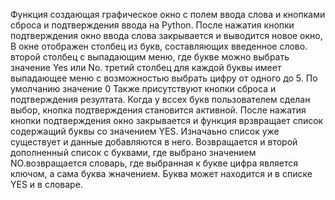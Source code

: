 Функция создающая графическое окно с полем ввода слова и
кнопками сброса и подтверждения ввода на Python.
После нажатия кнопки подтверждения окно ввода слова закрывается
и выводится новое окно,
В окне отображен столбец из букв, составляющих введенное слово.
второй столбец с выпадающим меню, где букве можно выбрать значение
Yes или No. 
третий столбец для каждой буквы имеет выпадающее меню с
возможностью выбрать цифру от одного до 5. По умолчанию значение 0
Также присутствуют кнопки сброса и подтверждения резултата.
 Когда у вссех букв пользователем
сделан выбор, кнопка подтверждения становится активной.
После нажатия кнопки подтверждения окно закрывается и функция врзвращает 
список содержащий буквы со значением YES. Изначаьно список уже существует 
и данные добавляются в него. Возвращается и второй дополненный список с буквами, 
где выбрано значением NO.возвращается словарь, где выбранная к букве цифра является ключом,
а сама буква жначением. Буква может находится и в списке YES  и в словаре. 
